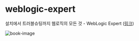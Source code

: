 # weblogic-expert
설치에서 트러블슈팅까지 웹로직의 모든 것 - WebLogic Expert ([링크](http://www.acornpub.co.kr/book/weblogic-expert))

![book-image](http://www.acornpub.co.kr/book/weblogic-expert)

